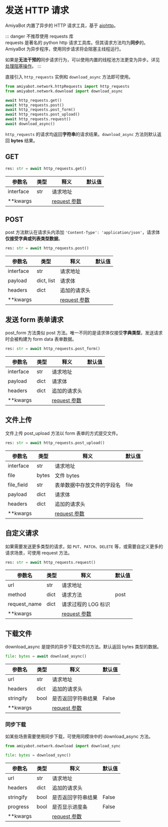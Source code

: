 # 发送 HTTP 请求

AmiyaBot 内置了异步的 HTTP 请求工具，基于 [aiohttp](https://github.com/aio-libs/aiohttp)。

::: danger 不推荐使用 requests 库<br>
requests 是著名的 python http 请求工具库。但其请求方法均为**同步**的。AmiyaBot 为异步程序，使用同步请求将会阻塞主线程运行。

如果是**无法干预的**同步请求行为，可以使用内置的线程池方法更变为异步。详见 [处理阻塞操作](/develop/advanced/blockingIO)。
:::

直接引入 `http_requests` 实例和 `download_async` 方法即可使用。

```python
from amiyabot.network.httpRequests import http_requests
from amiyabot.network.download import download_async

await http_requests.get()
await http_requests.post()
await http_requests.post_form()
await http_requests.post_upload()
await http_requests.request()
await download_async()
```

`http_requests` 的请求均返回**字符串**的请求结果。`download_async` 方法则默认返回 **bytes** 结果。

## GET

```python
res: str = await http_requests.get()
```

| 参数名       | 类型  | 释义                                                                                   | 默认值 |
|-----------|-----|--------------------------------------------------------------------------------------|-----|
| interface | str | 请求地址                                                                                 |     |
| **kwargs  |     | [request 参数](https://github.com/aio-libs/aiohttp/blob/master/aiohttp/client.py#L316) |     |

## POST

post 方法默认在请求头内添加 `'Content-Type': 'application/json'`，请求体**仅接受字典或列表类型数据**。

```python
res: str = await http_requests.post()
```

| 参数名       | 类型         | 释义                                                                                   | 默认值 |
|-----------|------------|--------------------------------------------------------------------------------------|-----|
| interface | str        | 请求地址                                                                                 |     |
| payload   | dict, list | 请求体                                                                                  |     |
| headers   | dict       | 追加的请求头                                                                               |     |
| **kwargs  |            | [request 参数](https://github.com/aio-libs/aiohttp/blob/master/aiohttp/client.py#L316) |     |

## 发送 form 表单请求

post_form 方法类似 post 方法。唯一不同的是请求体仅接受**字典类型**，发送请求时会被构建为 form data 表单数据。

```python
res: str = await http_requests.post_form()
```

| 参数名       | 类型   | 释义                                                                                   | 默认值 |
|-----------|------|--------------------------------------------------------------------------------------|-----|
| interface | str  | 请求地址                                                                                 |     |
| payload   | dict | 请求体                                                                                  |     |
| headers   | dict | 追加的请求头                                                                               |     |
| **kwargs  |      | [request 参数](https://github.com/aio-libs/aiohttp/blob/master/aiohttp/client.py#L316) |     |

## 文件上传

文件上传 post_upload 方法以 form 表单的方式提交文件。

```python
res: str = await http_requests.post_upload()
```

| 参数名        | 类型    | 释义                                                                                   | 默认值  |
|------------|-------|--------------------------------------------------------------------------------------|------|
| interface  | str   | 请求地址                                                                                 |      |
| file       | bytes | 文件 bytes                                                                             |      |
| file_field | str   | 表单数据中存放文件的字段名                                                                        | file |
| payload    | dict  | 请求体                                                                                  |      |
| headers    | dict  | 追加的请求头                                                                               |      |
| **kwargs   |       | [request 参数](https://github.com/aio-libs/aiohttp/blob/master/aiohttp/client.py#L316) |      |

## 自定义请求

如果需要发送更多类型的请求，如 `PUT`、`PATCH`、`DELETE` 等，或需要自定义更多的请求场景，可使用 request 方法。

```python
res: str = await http_requests.request()
```

| 参数名          | 类型   | 释义                                                                                   | 默认值  |
|--------------|------|--------------------------------------------------------------------------------------|------|
| url          | str  | 请求地址                                                                                 |      |
| method       | dict | 请求方法                                                                                 | post |
| request_name | dict | 请求过程的 LOG 标识                                                                         |      |
| **kwargs     |      | [request 参数](https://github.com/aio-libs/aiohttp/blob/master/aiohttp/client.py#L316) |      |

## 下载文件

download_async 是提供的异步下载文件的方法。默认返回 bytes 类型的数据。

```python
file: bytes = await download_async()
```

| 参数名       | 类型   | 释义                                                                                   | 默认值   |
|-----------|------|--------------------------------------------------------------------------------------|-------|
| url       | str  | 请求地址                                                                                 |       |
| headers   | dict | 追加的请求头                                                                               |       |
| stringify | bool | 是否返回字符串结果                                                                            | False |
| **kwargs  |      | [request 参数](https://github.com/aio-libs/aiohttp/blob/master/aiohttp/client.py#L316) |       |

### 同步下载

如某些场景需要使用同步下载，可使用同模块中的 download_async 方法。

```python
from amiyabot.network.download import download_sync

file: bytes = download_sync()
```

| 参数名       | 类型   | 释义                                                                          | 默认值   |
|-----------|------|-----------------------------------------------------------------------------|-------|
| url       | str  | 请求地址                                                                        |       |
| headers   | dict | 追加的请求头                                                                      |       |
| stringify | bool | 是否返回字符串结果                                                                   | False |
| progress  | bool | 是否显示进度条                                                                     | False |
| **kwargs  |      | [request 参数](https://github.com/psf/requests/blob/main/requests/api.py#L14) |       |
